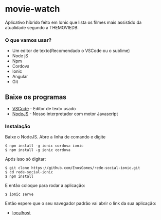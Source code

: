 # movie-watch

Aplicativo híbrido feito em Ionic que lista os filmes mais assistido da atualidade segundo a THEMOVIEDB.

### O que vamos usar?
* Um editor de texto(Recomendado o VSCode ou o sublime)
* Node jS
* Npm
* Cordova
* Ionic
* Angular
* Git


## Baixe os programas

* [VSCode](https://code.visualstudio.com/download) - Editor de texto usado
* [NodeJS](https://nodejs.org/en/) - Nosso interpretador com motor Javascript 

### Instalação

Baixe o NodeJS. Abre a linha de comando e digite

```
$ npm install -g ionic cordova ionic
$ npm install -g ionic cordova
```
Após isso só digitar:

```
$ git clone https://github.com/EnosGomes/rede-social-ionic.git
$ cd rede-social-ionic
$ npm install
```
E então coloque para rodar a aplicação:

```
$ ionic serve
```
Então espere que o seu navegador padrão vai abrir o link da sua aplicação:
* [localhost](localhost:8100)
